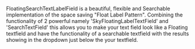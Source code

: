 FloatingSearchTextLabelField is a beautiful, flexible and Searchable implementation of the space saving "Float Label Pattern".
Combining the functionality of 2 powerful namely 'SkyFloatingLabelTextField' and 'SearchTextField' this allows you to make your text field
look like a Floating textfield and have the functionality of a searchable textfield with the results showing in the dropdown just 
below the your textfield.

